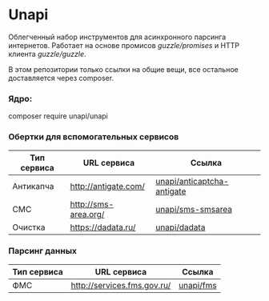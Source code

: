 # Unapi
Облегченный набор инструментов для асинхронного парсинга интернетов. Работает на основе промисов _guzzle/promises_ и HTTP клиента _guzzle/guzzle_.

В этом репозитории только ссылки на общие вещи, все остальное доставляется через composer.

### Ядро:
composer require unapi/unapi

### Обертки для вcпомогательных сервисов
| Тип сервиса | URL сервиса | Ссылка |
| --- | ---| --- |
| Антикапча | http://antigate.com/ | [unapi/anticaptcha-antigate](https://github.com/xRubin/unapi-anticaptcha-antigate) |
| СМС | http://sms-area.org/ | [unapi/sms-smsarea](https://github.com/xRubin/unapi-sms-smsarea) |
| Очистка | https://dadata.ru/ | [unapi/dadata](https://github.com/xRubin/unapi-dadata) |

### Парсинг данных
| Тип сервиса | URL сервиса | Ссылка |
| --- | ---| --- |
| ФМС | http://services.fms.gov.ru/ | [unapi/fms](https://github.com/xRubin/unapi-fms) |
